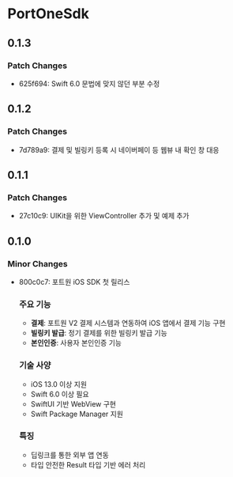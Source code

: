 # PortOneSdk

## 0.1.3

### Patch Changes

- 625f694: Swift 6.0 문법에 맞지 않던 부분 수정

## 0.1.2

### Patch Changes

- 7d789a9: 결제 및 빌링키 등록 시 네이버페이 등 웹뷰 내 확인 창 대응

## 0.1.1

### Patch Changes

- 27c10c9: UIKit을 위한 ViewController 추가 및 예제 추가

## 0.1.0

### Minor Changes

- 800c0c7: 포트원 iOS SDK 첫 릴리스

  ### 주요 기능

  - **결제**: 포트원 V2 결제 시스템과 연동하여 iOS 앱에서 결제 기능 구현
  - **빌링키 발급**: 정기 결제를 위한 빌링키 발급 기능
  - **본인인증**: 사용자 본인인증 기능

  ### 기술 사양

  - iOS 13.0 이상 지원
  - Swift 6.0 이상 필요
  - SwiftUI 기반 WebView 구현
  - Swift Package Manager 지원

  ### 특징

  - 딥링크를 통한 외부 앱 연동
  - 타입 안전한 Result 타입 기반 에러 처리
